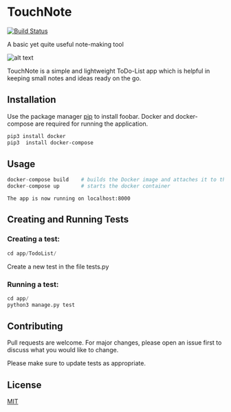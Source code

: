# TouchNote
[![Build Status](https://travis-ci.com/akshathkaushal/TouchNote.svg?branch=master)](https://travis-ci.com/akshathkaushal/TouchNote)

A basic yet quite useful note-making tool

![alt text](https://cdn.icon-icons.com/icons2/1494/PNG/512/touch_102928.png)

TouchNote is a simple and lightweight ToDo-List app which is helpful in keeping small notes and ideas ready on the go.

## Installation

Use the package manager [pip](https://pip.pypa.io/en/stable/) to install foobar.
Docker and docker-compose are required for running the application.

```bash
pip3 install docker
pip3  install docker-compose
```

## Usage

```python
docker-compose build    # builds the Docker image and attaches it to the container
docker-compose up       # starts the docker container
```
    The app is now running on localhost:8000

## Creating and Running Tests
### Creating a test:
```python
cd app/TodoList/
```
Create a new test in the file tests.py

### Running a test:
```python
cd app/
python3 manage.py test
```

## Contributing
Pull requests are welcome. For major changes, please open an issue first to discuss what you would like to change. 

Please make sure to update tests as appropriate.

## License
[MIT](https://choosealicense.com/licenses/mit/)

